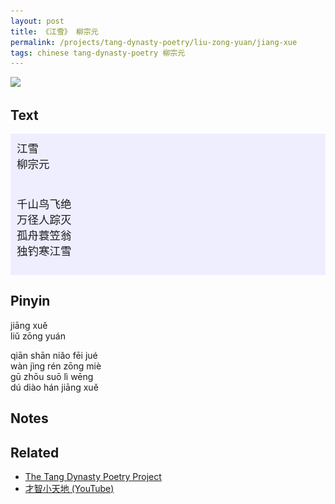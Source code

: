 ```yaml
---
layout: post
title: 《江雪》 柳宗元
permalink: /projects/tang-dynasty-poetry/liu-zong-yuan/jiang-xue
tags: chinese tang-dynasty-poetry 柳宗元
---
```


<p><img src="/assets/images/generated/jiang-xue-800-1e1b7873c.png" srcset="/assets/images/generated/jiang-xue-400-1e1b7873c.png 400w, /assets/images/generated/jiang-xue-600-1e1b7873c.png 600w, /assets/images/generated/jiang-xue-800-1e1b7873c.png 800w, /assets/images/generated/jiang-xue-1000-1e1b7873c.png 1000w" /></p>

## Text

<div class="chinese-poem" style="font-size: 1.25em; background-color: #eef; padding: 10px;">
江雪<br />
柳宗元<br /><br />

千山鸟飞绝
<br />
万径人踪灭
<br />
孤舟蓑笠翁
<br />
独钓寒江雪

</div>

<p></p>

## Pinyin

jiāng xuě<br />
liǔ zōng yuán

qiān shān niǎo fēi jué<br/>
wàn jìng rén zōng miè<br/>
gū zhōu suō lì wēng<br/>
dú diào hán jiāng xuě

## Notes


## Related

* [The Tang Dynasty Poetry Project](/projects/tang-dynasty-poetry-project)
* [才智小天地 (YouTube)](https://youtu.be/-0T7ue_vIwI)
